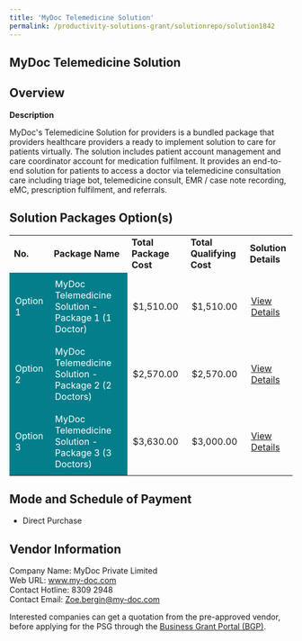 ```yaml
---
title: 'MyDoc Telemedicine Solution'
permalink: /productivity-solutions-grant/solutionrepo/solution1842
---
```


## MyDoc Telemedicine Solution

## Overview

**Description**

MyDoc's Telemedicine Solution for providers is a bundled package that providers healthcare providers a ready to implement solution to care for patients virtually. The solution includes patient account management and care coordinator account for medication fulfilment. It provides an end-to-end solution for patients to access a doctor via telemedicine consultation care including triage bot, telemedicine consult, EMR / case note recording, eMC, prescription fulfilment, and referrals. 

## Solution Packages Option(s)

<table>
<tr>
<td><b>No.</b></td>
<td><b>Package Name</b></td>
<td><b>Total Package Cost</b></td>
<td><b>Total Qualifying Cost</b></td>
<td><b>Solution Details</b></td>
</tr>
<tr>
<td style='padding: 10px; background-color: #037E8A; color: #FFFFFF;'>Option 1</td>
<td style='padding: 10px; background-color: #037E8A; color: #FFFFFF;'>MyDoc Telemedicine Solution - Package 1 (1 Doctor)</td>
<td style='padding: 10px;'>$1,510.00</td>
<td style='padding: 10px;'>$1,510.00</td>
<td style='padding: 10px;'><a href='https://www.gobusiness.gov.sg/images/psg/Desensitised_MyDoc_Annex_3_PSG_Part_1.pdf' target='_blank'>View Details</a></td>
</tr>
<tr>
<td style='padding: 10px; background-color: #037E8A; color: #FFFFFF;'>Option 2</td>
<td style='padding: 10px; background-color: #037E8A; color: #FFFFFF;'>MyDoc Telemedicine Solution - Package 2 (2 Doctors)</td>
<td style='padding: 10px;'>$2,570.00</td>
<td style='padding: 10px;'>$2,570.00</td>
<td style='padding: 10px;'><a href='https://www.gobusiness.gov.sg/images/psg/Desensitised_MyDoc_Annex_3_PSG_Part_2.pdf' target='_blank'>View Details</a></td>
</tr>
<tr>
<td style='padding: 10px; background-color: #037E8A; color: #FFFFFF;'>Option 3</td>
<td style='padding: 10px; background-color: #037E8A; color: #FFFFFF;'>MyDoc Telemedicine Solution - Package 3 (3 Doctors)</td>
<td style='padding: 10px;'>$3,630.00</td>
<td style='padding: 10px;'>$3,000.00</td>
<td style='padding: 10px;'><a href='https://www.gobusiness.gov.sg/images/psg/Desensitised_MyDoc_Annex_3_PSG_Part_3.pdf' target='_blank'>View Details</a></td>
</tr>
</table>

## Mode and Schedule of Payment

 - Direct Purchase

## Vendor Information

 Company Name: MyDoc Private Limited<br>Web URL: www.my-doc.com<br>Contact Hotline: 8309 2948<br>Contact Email: Zoe.bergin@my-doc.com

Interested companies can get a quotation from the pre-approved vendor, before applying for the PSG through the <a href='https://www.businessgrants.gov.sg/' target='_blank' rel='noopener'>Business Grant Portal (BGP)</a>.

<script src="/jquery/resize-tables.js"></script>
